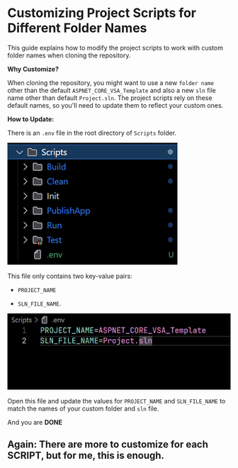 # Customizing Project Scripts for Different Folder Names

This guide explains how to modify the project scripts to work with custom folder names when cloning the repository.

**Why Customize?**

When cloning the repository, you might want to use a new `folder name` other than the default `ASPNET_CORE_VSA_Template` and also a new `sln` file name other than default `Project.sln`. The project scripts rely on these default names, so you'll need to update them to reflect your custom ones.

**How to Update:**

There is an `.env` file in the root directory of `Scripts` folder.

![Script Folder Structure Image](../../Images/Scripts-Folder-Structure.png)

This file only contains two key-value pairs:

- `PROJECT_NAME`

- `SLN_FILE_NAME`.

![Inside Script Env File](../../Images/Inside-Scripts-Env-File.png)

Open this file and update the values for `PROJECT_NAME` and `SLN_FILE_NAME` to match the names of your custom folder and `sln` file.

And you are **DONE**

## Again: There are more to customize for each **SCRIPT**, but for me, this is enough.
